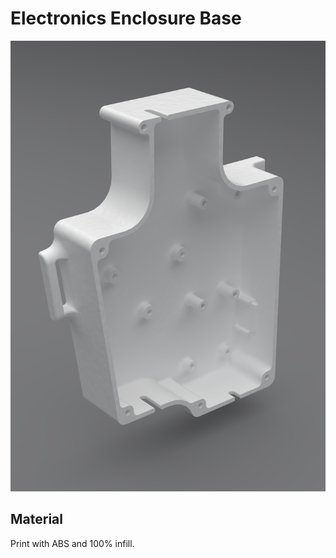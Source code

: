 # Electronics Enclosure Base

![Electronics Enclosure Base](../images/enclosure_electronics_base.png)

## Material

Print with ABS and 100% infill.
